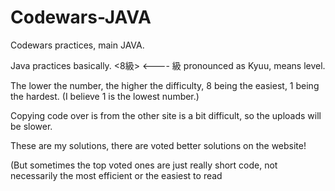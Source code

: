 # Codewars-JAVA
Codewars practices, main JAVA.

Java practices basically. 
<8級> <---- 級 pronounced as Kyuu, means level.

The lower the number, the higher the difficulty, 8 being the easiest, 1 being the hardest. (I believe 1 is the lowest number.)

Copying code over is from the other site is a bit difficult, so the uploads will be slower. 



These are my solutions, there are voted better solutions on the website! 

(But sometimes the top voted ones are just really short code, not necessarily the most efficient or the easiest to read

